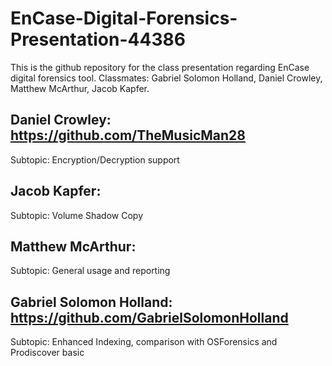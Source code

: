 # EnCase-Digital-Forensics-Presentation-44386
This is the github repository for the class presentation regarding EnCase digital forensics tool. Classmates: Gabriel Solomon Holland, Daniel Crowley, Matthew McArthur, Jacob Kapfer. 


## Daniel Crowley: https://github.com/TheMusicMan28

Subtopic: Encryption/Decryption support

## Jacob Kapfer: 

Subtopic: Volume Shadow Copy

## Matthew McArthur:

Subtopic: General usage and reporting

## Gabriel Solomon Holland: https://github.com/GabrielSolomonHolland

Subtopic: Enhanced Indexing, comparison with OSForensics and Prodiscover basic

